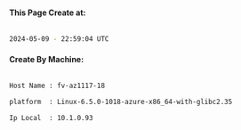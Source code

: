 
   
#### This Page Create at:

```bash

2024-05-09 - 22:59:04 UTC

```

#### Create By Machine:

```bash

Host Name : fv-az1117-18

platform  : Linux-6.5.0-1018-azure-x86_64-with-glibc2.35

Ip Local  : 10.1.0.93

```

